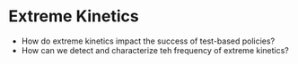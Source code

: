 # Extreme Kinetics

- How do extreme kinetics impact the success of test-based policies? 
- How can we detect and characterize teh frequency of extreme kinetics? 